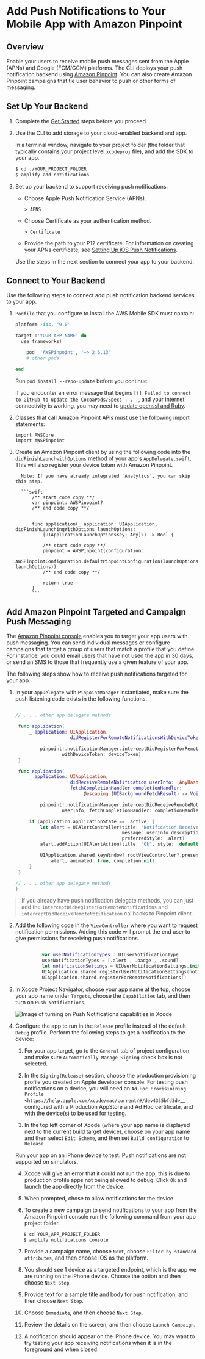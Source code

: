 # Add Push Notifications to Your Mobile App with Amazon Pinpoint

## Overview

Enable your users to receive mobile push messages sent from the Apple (APNs) and Google (FCM/GCM) platforms. The CLI deploys your push notification backend using [Amazon Pinpoint](http://docs.aws.amazon.com/pinpoint/latest/developerguide/).
You can also create Amazon Pinpoint campaigns that tie user behavior to push or other forms of messaging.

## Set Up Your Backend

1. Complete the [Get Started](./getting-started) steps before you proceed.

2. Use the CLI to add storage to your cloud-enabled backend and app.

    In a terminal window, navigate to your project folder (the folder that typically contains your project level `xcodeproj` file), and add the SDK to your app.

    ```bash
    $ cd ./YOUR_PROJECT_FOLDER
    $ amplify add notifications
    ```

3. Set up your backend to support receiving push notifications:

    - Choose Apple Push Notification Service (APNs).

       ```
       > APNS
       ```
       
    - Choose Certificate as your authentication method.

       ```
       > Certificate
       ```

    - Provide the path to your P12 certificate. For information on creating your APNs certificate, see [Setting Up iOS Push Notifications](http://docs.aws.amazon.com/pinpoint/latest/developerguide/apns-setup.html).

   Use the steps in the next section to connect your app to your backend.


## Connect to Your Backend

Use the following steps to connect add push notification backend services to your app.

1. `Podfile` that you configure to install the AWS Mobile SDK must contain:

	```ruby
    platform :ios, '9.0'
	
    target :'YOUR-APP-NAME' do
      use_frameworks!
	
        pod  'AWSPinpoint', '~> 2.6.13'
        # other pods
	
    end
	```
	
	Run `pod install --repo-update` before you continue.

	If you encounter an error message that begins `[!] Failed to connect to GitHub to update the CocoaPods/Specs . . .`, and your internet connectivity is working, you may need to [update openssl and Ruby](https://stackoverflow.com/questions/38993527/cocoapods-failed-to-connect-to-github-to-update-the-cocoapods-specs-specs-repo/48962041#48962041).

2. Classes that call Amazon Pinpoint APIs must use the following import statements:

	```
	import AWSCore
	import AWSPinpoint
	```

3. Create an Amazon Pinpoint client by using the following code into the
         `didFinishLaunchwithOptions` method of your app's `AppDelegate.swift`. This
         will also register your device token with Amazon Pinpoint.

         Note: If you have already integrated `Analytics`, you can skip this step.

         ```swift
             /** start code copy **/
             var pinpoint: AWSPinpoint?
             /** end code copy **/


             func application(_ application: UIApplication, didFinishLaunchingWithOptions launchOptions:
                 [UIApplicationLaunchOptionsKey: Any]?) -> Bool {

                 /** start code copy **/
                 pinpoint = AWSPinpoint(configuration:
                         AWSPinpointConfiguration.defaultPinpointConfiguration(launchOptions: launchOptions))
                 /** end code copy **/

                 return true
             }
             ```

## Add Amazon Pinpoint Targeted and Campaign Push Messaging

The [Amazon Pinpoint console](https://console.aws.amazon.com/pinpoint/) enables you to target your app users with push messaging. You can send individual messages or configure campaigns that target a group of users that match a profile that you define.
For instance, you could email users that have not used the app in 30 days, or send an SMS to those that frequently use a given feature of your app.

The following steps show how to receive push notifications targeted for your app.

1. In your `AppDelegate` with `PinpointManager` instantiated, make sure the push
         listening code exists in the following functions.

    ```swift

    // . . . other app delegate methods

     func application(
         _ application: UIApplication,
                        didRegisterForRemoteNotificationsWithDeviceToken deviceToken: Data) {

             pinpoint!.notificationManager.interceptDidRegisterForRemoteNotifications(
                     withDeviceToken: deviceToken)
     }

     func application(
         _ application: UIApplication,
                        didReceiveRemoteNotification userInfo: [AnyHashable: Any],
                        fetchCompletionHandler completionHandler:
                             @escaping (UIBackgroundFetchResult) -> Void) {

             pinpoint!.notificationManager.interceptDidReceiveRemoteNotification(
                     userInfo, fetchCompletionHandler: completionHandler)

         if (application.applicationState == .active) {
             let alert = UIAlertController(title: "Notification Received",
                                           message: userInfo.description,
                                           preferredStyle: .alert)
             alert.addAction(UIAlertAction(title: "Ok", style: .default, handler: nil))

             UIApplication.shared.keyWindow?.rootViewController?.present(
                 alert, animated: true, completion:nil)
         }
     }

    // . . . other app delegate methods
    }
    ```

> If you already have push notification delegate methods, you can just add the `interceptDidRegisterForRemoteNotifications` and `interceptDidReceiveRemoteNotification` callbacks to Pinpoint client.

2. Add the following code in the `ViewController` where you want to request notification permissions. Adding this code will prompt the end user to give permissions for receiving push notifications.

```swift

             var userNotificationTypes : UIUserNotificationType
             userNotificationTypes = [.alert , .badge , .sound]
             let notificationSettings = UIUserNotificationSettings.init(types: userNotificationTypes, categories: nil)
             UIApplication.shared.registerUserNotificationSettings(notificationSettings)
             UIApplication.shared.registerForRemoteNotifications()
```

3. In Xcode Project Navigator, choose your app name at the top, choose your app name under `Targets`, choose the `Capabilities` tab, and then turn on `Push Notifications`.

    ![Image of turning on Push Notifications capabilities in Xcode](images/xcode-turn-on-push-notification.png)

4. Configure the app to run in the `Release` profile instead of the default `Debug` profile. Perform the following steps to get a notification to the device:

    1. For your app target, go to the `General` tab of project configuration and make sure `Automatically Manage Signing` check box is not selected.

    2. In the `Signing(Release)` section, choose the production provisioning profile you created on Apple developer console. For testing push notifications on a device, you will need an `Ad Hoc Provisioining Profile <https://help.apple.com/xcode/mac/current/#/dev4335bfd3d>`__ configured with a Production AppStore and Ad Hoc certificate, and with the device(s) to be used for testing.

    3. In the top left corner of Xcode (where your app name is displayed next to the current build target device), choose on your app name and then select `Edit Scheme`, and then set `Build configuration` to `Release`

    Run your app on an iPhone device to test. Push notifications are not supported on simulators.

    4. Xcode will give an error that it could not run the app, this is due to production profile apps not being allowed to debug. Click `Ok` and launch the app directly from the device.

    5. When prompted, chose to allow notifications for the device.

    6. To create a new campaign to send notifications to your app from the Amazon Pinpoint console run the following command from your app project folder.

    ```bash
       $ cd YOUR_APP_PROJECT_FOLDER
       $ amplify notifications console
    ```

    7. Provide a campaign name, choose `Next`, choose `Filter by standard attributes`, and then choose iOS as the platform.

    8. You should see 1 device as a targeted endpoint, which is the app we are running on the iPhone device. Choose the option and then choose `Next Step`.

    9. Provide text for a sample title and body for push notification, and then choose `Next Step`.

    10. Choose `Immediate`, and then choose `Next Step`.

    11. Review the details on the screen, and then choose `Launch Campaign`.

    12. A notification should appear on the iPhone device. You may want to try testing your app receiving notifications when it is in the foreground and when closed.
